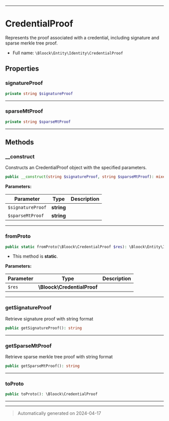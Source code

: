 ***

# CredentialProof

Represents the proof associated with a credential, including signature and sparse merkle tree proof.



* Full name: `\Bloock\Entity\Identity\CredentialProof`



## Properties


### signatureProof



```php
private string $signatureProof
```






***

### sparseMtProof



```php
private string $sparseMtProof
```






***

## Methods


### __construct

Constructs an CredentialProof object with the specified parameters.

```php
public __construct(string $signatureProof, string $sparseMtProof): mixed
```








**Parameters:**

| Parameter | Type | Description |
|-----------|------|-------------|
| `$signatureProof` | **string** |  |
| `$sparseMtProof` | **string** |  |





***

### fromProto



```php
public static fromProto(\Bloock\CredentialProof $res): \Bloock\Entity\Identity\CredentialProof
```



* This method is **static**.




**Parameters:**

| Parameter | Type | Description |
|-----------|------|-------------|
| `$res` | **\Bloock\CredentialProof** |  |





***

### getSignatureProof

Retrieve signature proof with string format

```php
public getSignatureProof(): string
```












***

### getSparseMtProof

Retrieve sparse merkle tree proof with string format

```php
public getSparseMtProof(): string
```












***

### toProto



```php
public toProto(): \Bloock\CredentialProof
```












***


***
> Automatically generated on 2024-04-17
